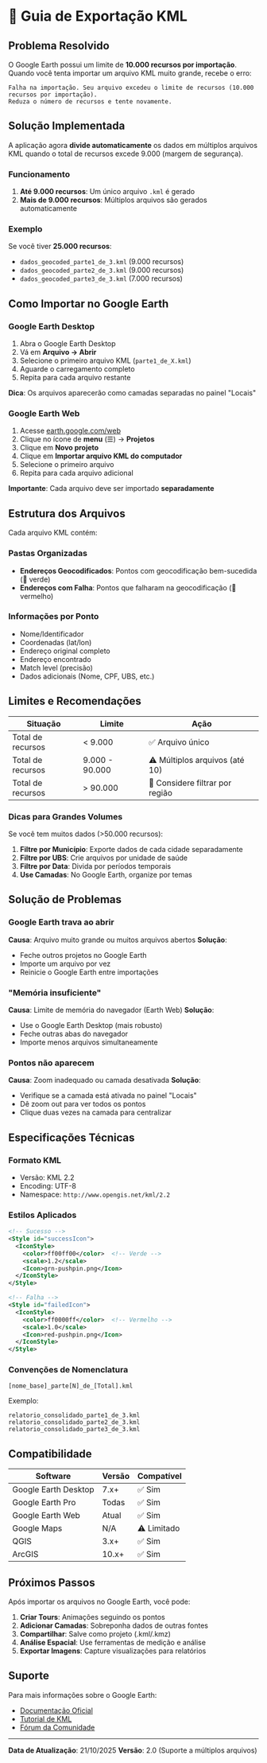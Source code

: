 # 📍 Guia de Exportação KML

## Problema Resolvido

O Google Earth possui um limite de **10.000 recursos por importação**. Quando você tenta importar um arquivo KML muito grande, recebe o erro:

```
Falha na importação. Seu arquivo excedeu o limite de recursos (10.000 recursos por importação).
Reduza o número de recursos e tente novamente.
```

## Solução Implementada

A aplicação agora **divide automaticamente** os dados em múltiplos arquivos KML quando o total de recursos excede 9.000 (margem de segurança).

### Funcionamento

1. **Até 9.000 recursos**: Um único arquivo `.kml` é gerado
2. **Mais de 9.000 recursos**: Múltiplos arquivos são gerados automaticamente

### Exemplo

Se você tiver **25.000 recursos**:

- `dados_geocoded_parte1_de_3.kml` (9.000 recursos)
- `dados_geocoded_parte2_de_3.kml` (9.000 recursos)
- `dados_geocoded_parte3_de_3.kml` (7.000 recursos)

## Como Importar no Google Earth

### Google Earth Desktop

1. Abra o Google Earth Desktop
2. Vá em **Arquivo → Abrir**
3. Selecione o primeiro arquivo KML (`parte1_de_X.kml`)
4. Aguarde o carregamento completo
5. Repita para cada arquivo restante

**Dica**: Os arquivos aparecerão como camadas separadas no painel "Locais"

### Google Earth Web

1. Acesse [earth.google.com/web](https://earth.google.com/web)
2. Clique no ícone de **menu** (☰) → **Projetos**
3. Clique em **Novo projeto**
4. Clique em **Importar arquivo KML do computador**
5. Selecione o primeiro arquivo
6. Repita para cada arquivo adicional

**Importante**: Cada arquivo deve ser importado **separadamente**

## Estrutura dos Arquivos

Cada arquivo KML contém:

### Pastas Organizadas

- **Endereços Geocodificados**: Pontos com geocodificação bem-sucedida (📍 verde)
- **Endereços com Falha**: Pontos que falharam na geocodificação (📍 vermelho)

### Informações por Ponto

- Nome/Identificador
- Coordenadas (lat/lon)
- Endereço original completo
- Endereço encontrado
- Match level (precisão)
- Dados adicionais (Nome, CPF, UBS, etc.)

## Limites e Recomendações

| Situação | Limite | Ação |
|----------|--------|------|
| Total de recursos | < 9.000 | ✅ Arquivo único |
| Total de recursos | 9.000 - 90.000 | ⚠️ Múltiplos arquivos (até 10) |
| Total de recursos | > 90.000 | 🚨 Considere filtrar por região |

### Dicas para Grandes Volumes

Se você tem muitos dados (>50.000 recursos):

1. **Filtre por Município**: Exporte dados de cada cidade separadamente
2. **Filtre por UBS**: Crie arquivos por unidade de saúde
3. **Filtre por Data**: Divida por períodos temporais
4. **Use Camadas**: No Google Earth, organize por temas

## Solução de Problemas

### Google Earth trava ao abrir

**Causa**: Arquivo muito grande ou muitos arquivos abertos
**Solução**:

- Feche outros projetos no Google Earth
- Importe um arquivo por vez
- Reinicie o Google Earth entre importações

### "Memória insuficiente"

**Causa**: Limite de memória do navegador (Earth Web)
**Solução**:

- Use o Google Earth Desktop (mais robusto)
- Feche outras abas do navegador
- Importe menos arquivos simultaneamente

### Pontos não aparecem

**Causa**: Zoom inadequado ou camada desativada
**Solução**:

- Verifique se a camada está ativada no painel "Locais"
- Dê zoom out para ver todos os pontos
- Clique duas vezes na camada para centralizar

## Especificações Técnicas

### Formato KML

- Versão: KML 2.2
- Encoding: UTF-8
- Namespace: `http://www.opengis.net/kml/2.2`

### Estilos Aplicados

```xml
<!-- Sucesso -->
<Style id="successIcon">
  <IconStyle>
    <color>ff00ff00</color>  <!-- Verde -->
    <scale>1.2</scale>
    <Icon>grn-pushpin.png</Icon>
  </IconStyle>
</Style>

<!-- Falha -->
<Style id="failedIcon">
  <IconStyle>
    <color>ff0000ff</color>  <!-- Vermelho -->
    <scale>1.0</scale>
    <Icon>red-pushpin.png</Icon>
  </IconStyle>
</Style>
```

### Convenções de Nomenclatura

```
[nome_base]_parte[N]_de_[Total].kml
```

Exemplo:

```
relatorio_consolidado_parte1_de_3.kml
relatorio_consolidado_parte2_de_3.kml
relatorio_consolidado_parte3_de_3.kml
```

## Compatibilidade

| Software | Versão | Compatível |
|----------|--------|-----------|
| Google Earth Desktop | 7.x+ | ✅ Sim |
| Google Earth Pro | Todas | ✅ Sim |
| Google Earth Web | Atual | ✅ Sim |
| Google Maps | N/A | ⚠️ Limitado |
| QGIS | 3.x+ | ✅ Sim |
| ArcGIS | 10.x+ | ✅ Sim |

## Próximos Passos

Após importar os arquivos no Google Earth, você pode:

1. **Criar Tours**: Animações seguindo os pontos
2. **Adicionar Camadas**: Sobreponha dados de outras fontes
3. **Compartilhar**: Salve como projeto (.kml/.kmz)
4. **Análise Espacial**: Use ferramentas de medição e análise
5. **Exportar Imagens**: Capture visualizações para relatórios

## Suporte

Para mais informações sobre o Google Earth:

- [Documentação Oficial](https://www.google.com/earth/outreach/learn/)
- [Tutorial de KML](https://developers.google.com/kml/documentation/)
- [Fórum da Comunidade](https://support.google.com/earth/)

---

**Data de Atualização**: 21/10/2025
**Versão**: 2.0 (Suporte a múltiplos arquivos)
